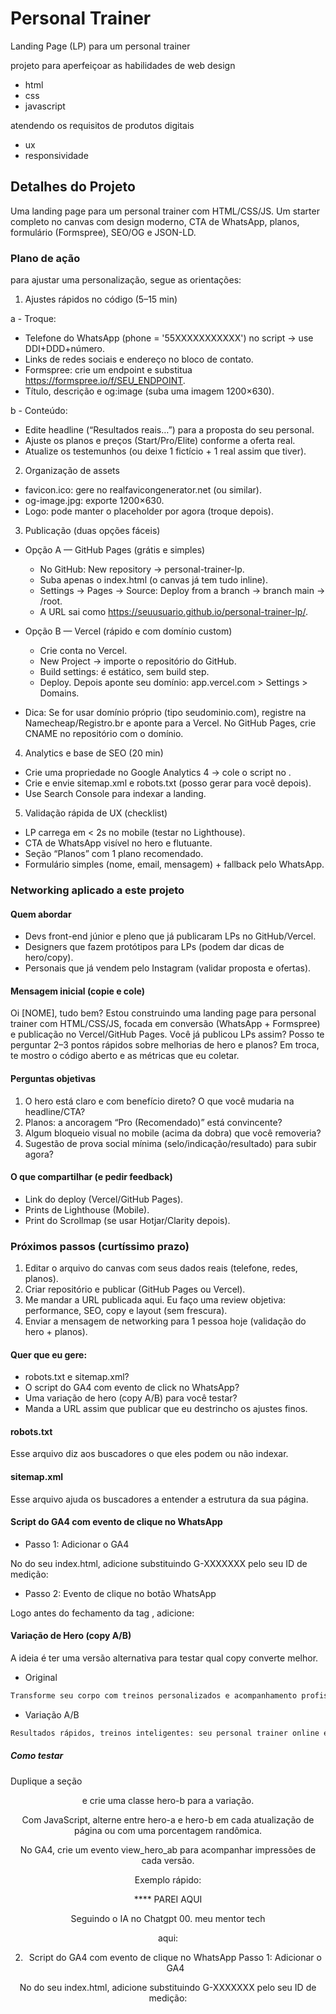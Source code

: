 # Personal Trainer

Landing Page (LP) para um personal trainer 

projeto para aperfeiçoar as habilidades de web design

- html
- css
- javascript

atendendo os requisitos de produtos digitais

- ux
- responsividade

## Detalhes do Projeto

Uma landing page para um personal trainer com HTML/CSS/JS.
Um starter completo no canvas com design moderno, CTA de WhatsApp, planos, formulário (Formspree), SEO/OG e JSON-LD.

### Plano de ação

para ajustar uma personalização, segue as orientações:

1) Ajustes rápidos no código (5–15 min)

a - Troque:

- Telefone do WhatsApp (phone = '55XXXXXXXXXXX') no script → use DDI+DDD+número.
- Links de redes sociais e endereço no bloco de contato.
- Formspree: crie um endpoint e substitua https://formspree.io/f/SEU_ENDPOINT.
- Título, descrição e og:image (suba uma imagem 1200×630).

b - Conteúdo:

- Edite headline (“Resultados reais…”) para a proposta do seu personal.
- Ajuste os planos e preços (Start/Pro/Elite) conforme a oferta real.
- Atualize os testemunhos (ou deixe 1 fictício + 1 real assim que tiver).

2) Organização de assets

- favicon.ico: gere no realfavicongenerator.net (ou similar).
- og-image.jpg: exporte 1200×630.
- Logo: pode manter o placeholder por agora (troque depois).

3) Publicação (duas opções fáceis)

- Opção A — GitHub Pages (grátis e simples)
    - No GitHub: New repository → personal-trainer-lp.
    - Suba apenas o index.html (o canvas já tem tudo inline).
    - Settings → Pages → Source: Deploy from a branch → branch main → /root.
    - A URL sai como https://seuusuario.github.io/personal-trainer-lp/.

- Opção B — Vercel (rápido e com domínio custom)
    - Crie conta no Vercel.
    - New Project → importe o repositório do GitHub.
    - Build settings: é estático, sem build step.
    - Deploy. Depois aponte seu domínio: app.vercel.com > Settings > Domains.

- Dica: Se for usar domínio próprio (tipo seudominio.com), registre na Namecheap/Registro.br e aponte para a Vercel. No GitHub Pages, crie CNAME no repositório com o domínio.

4) Analytics e base de SEO (20 min)

- Crie uma propriedade no Google Analytics 4 → cole o script no <head>.
- Crie e envie sitemap.xml e robots.txt (posso gerar para você depois).
- Use Search Console para indexar a landing.

5) Validação rápida de UX (checklist)

- LP carrega em < 2s no mobile (testar no Lighthouse).
- CTA de WhatsApp visível no hero e flutuante.
- Seção “Planos” com 1 plano recomendado.
- Formulário simples (nome, email, mensagem) + fallback pelo WhatsApp.

### Networking aplicado a este projeto

#### Quem abordar

- Devs front-end júnior e pleno que já publicaram LPs no GitHub/Vercel.
- Designers que fazem protótipos para LPs (podem dar dicas de hero/copy).
- Personais que já vendem pelo Instagram (validar proposta e ofertas).

#### Mensagem inicial (copie e cole)

Oi [NOME], tudo bem?
Estou construindo uma landing page para personal trainer com HTML/CSS/JS, focada em conversão (WhatsApp + Formspree) e publicação no Vercel/GitHub Pages.
Você já publicou LPs assim? Posso te perguntar 2–3 pontos rápidos sobre melhorias de hero e planos? Em troca, te mostro o código aberto e as métricas que eu coletar.

#### Perguntas objetivas

1. O hero está claro e com benefício direto? O que você mudaria na headline/CTA?
2. Planos: a ancoragem “Pro (Recomendado)” está convincente?
3. Algum bloqueio visual no mobile (acima da dobra) que você removeria?
4. Sugestão de prova social mínima (selo/indicação/resultado) para subir agora?

#### O que compartilhar (e pedir feedback)

- Link do deploy (Vercel/GitHub Pages).
- Prints de Lighthouse (Mobile).
- Print do Scrollmap (se usar Hotjar/Clarity depois).

### Próximos passos (curtíssimo prazo)

1. Editar o arquivo do canvas com seus dados reais (telefone, redes, planos).
2. Criar repositório e publicar (GitHub Pages ou Vercel).
3. Me mandar a URL publicada aqui. Eu faço uma review objetiva: performance, SEO, copy e layout (sem frescura).
4. Enviar a mensagem de networking para 1 pessoa hoje (validação do hero + planos).

#### Quer que eu gere:

- robots.txt e sitemap.xml?
- O script do GA4 com evento de click no WhatsApp?
- Uma variação de hero (copy A/B) para você testar?
- Manda a URL assim que publicar que eu destrincho os ajustes finos.

#### robots.txt

Esse arquivo diz aos buscadores o que eles podem ou não indexar.

#### sitemap.xml

Esse arquivo ajuda os buscadores a entender a estrutura da sua página.

#### Script do GA4 com evento de clique no WhatsApp

- Passo 1: Adicionar o GA4

No <head> do seu index.html, adicione substituindo G-XXXXXXX pelo seu ID de medição:

- Passo 2: Evento de clique no botão WhatsApp

Logo antes do fechamento da tag <body>, adicione:

#### Variação de Hero (copy A/B)

A ideia é ter uma versão alternativa para testar qual copy converte melhor.
- Original

````html
Transforme seu corpo com treinos personalizados e acompanhamento profissional.
````
- Variação A/B
````html
Resultados rápidos, treinos inteligentes: seu personal trainer online e acessível.
````

##### Como testar

Duplique a seção <header> e crie uma classe hero-b para a variação.

Com JavaScript, alterne entre hero-a e hero-b em cada atualização de página ou com uma porcentagem randômica.

No GA4, crie um evento view_hero_ab para acompanhar impressões de cada versão.

Exemplo rápido:


**** PAREI AQUI

Seguindo o IA no Chatgpt 00. meu mentor tech

aqui:

2. Script do GA4 com evento de clique no WhatsApp
Passo 1: Adicionar o GA4

No <head> do seu index.html, adicione substituindo G-XXXXXXX pelo seu ID de medição: